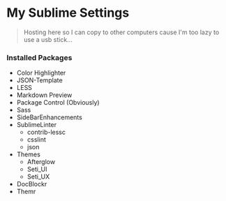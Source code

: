 My Sublime Settings
=======
>Hosting here so I can copy to other computers cause I'm too lazy to use a usb stick...

### Installed Packages

* Color Highlighter
* JSON-Template
* LESS
* Markdown Preview
* Package Control (Obviously)
* Sass
* SideBarEnhancements
* SublimeLinter
  * contrib-lessc
  * csslint
  * json
* Themes
  * Afterglow
  * Seti_UI
  * Seti_UX
* DocBlockr
* Themr
